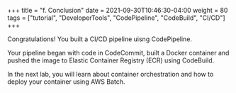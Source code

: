 +++
title = "f. Conclusion"
date = 2021-09-30T10:46:30-04:00
weight = 80
tags = ["tutorial", "DeveloperTools", "CodePipeline", "CodeBuild", "CI/CD"]
+++

Congratulations! You built a CI/CD pipeline uisng CodePipeline. 

Your pipeline began with code in CodeCommit, built a Docker container and pushed the image to Elastic Container Registry (ECR) using CodeBuild.

In the next lab, you will learn about container orchestration and how to deploy your container using AWS Batch.

